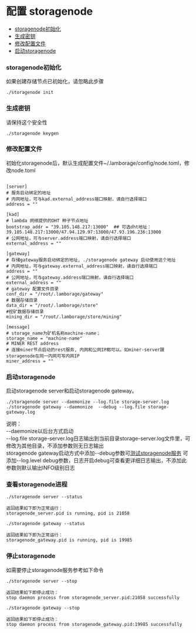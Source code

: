 # 配置 storagenode 
* [storagenode初始化](#storagenode初始化)
* [生成密钥](#生成密钥)
* [修改配置文件](#修改配置文件)
* [启动storagenode](#启动storagenode)


### storagenode初始化

如果创建存储节点已初始化，请忽略此步骤

```
./storagenode init 
```

### 生成密钥
请保持这个安全性
```
./storagenode keygen
```
### 修改配置文件
初始化storagenode后，默认生成配置文件~/.lamborage/config/node.toml，修改node.toml


```

[server]
# 服务启动绑定的地址
# 内网地址，可与kad.external_address端口映射，请自行选择端口
address = ""  

[kad]
# lambda 网络提供的DHT 种子节点地址
bootstrap_addr = "39.105.148.217:13000"  ## 可选dht地址：39.105.148.217:13000/47.94.129.97:13000/47.93.196.236:13000
# 公网地址，可与server.address端口映射，请自行选择端口
external_address = ""

[gateway]
# 存储gateway服务启动绑定的地址, ./storagenode gateway 启动使用这个地址
# 内网地址，可与gateway.external_address端口映射，请自行选择端口
address = ""
# 公网地址，可与gateway.address端口映射，请自行选择端口
external_address = "" 
# gateway 配置文件目录
conf_dir = "/root/.lamborage/gateway"
# 数据存储目录
data_dir = "/root/.lamborage/store"
#挖矿数据存储目录
mining_dir = "/root/.lamborage/store/mining"

[message]
# storage_name为矿机名称machine-name；
storage_name = "machine-name" 
# MINER REST address
# 连接miner节点启动的rest服务, 内网和公网IP都可以，如miner-server跟storagenode在同一内网可写内网IP
miner_address = "" 
```

### 启动storagenode

启动storagenode server和启动storagenode gateway。
```
./storagenode server --daemonize --log.file storage-server.log
./storagenode gateway --daemonize  --debug --log.file storage-gateway.log
```
说明：  
--daemonize以后台方式启动   
--log.file storage-server.log日志输出到当前目录storage-server.log文件里，可修改为其他目录，不添加参数则无日志输出  
storagenode gateway启动方式中添加--debug参数可[测试storagenode服务](./测试网0.4.0Miner接入教程.md#3测试storagenode服务)
可添加--log.level debug参数，日志开启debug可查看更详细日志输出，不添加此参数则默认输出INFO级别日志 


### 查看storagenode进程
```
./storagenode server --status
```
```
返回结果如下即为正常运行：
storagenode_server.pid is running, pid is 21058
```
```
./storagenode gateway --status
```
```
返回结果如下即为正常运行：
storagenode_gateway.pid is running, pid is 19985
```


### 停止storagenode
如需要停止storagenode服务参考如下命令

```
./storagenode server --stop
```
```
返回结果如下即停止成功：
stop daemon process from storagenode_server.pid:21058 successfully
```
```
./storagenode gateway --stop
```
```
返回结果如下即停止成功：
stop daemon process from storagenode_gateway.pid:19985 successfully
```


